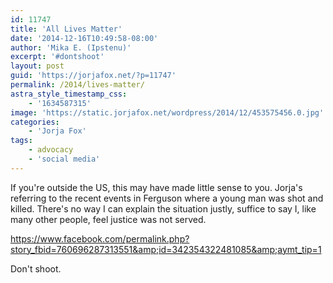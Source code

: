 ```yaml
---
id: 11747
title: 'All Lives Matter'
date: '2014-12-16T10:49:58-08:00'
author: 'Mika E. (Ipstenu)'
excerpt: '#dontshoot'
layout: post
guid: 'https://jorjafox.net/?p=11747'
permalink: /2014/lives-matter/
astra_style_timestamp_css:
    - '1634587315'
image: 'https://static.jorjafox.net/wordpress/2014/12/453575456.0.jpg'
categories:
    - 'Jorja Fox'
tags:
    - advocacy
    - 'social media'
---
```


If you're outside the US, this may have made little sense to you. Jorja's referring to the recent events in Ferguson where a young man was shot and killed. There's no way I can explain the situation justly, suffice to say I, like many other people, feel justice was not served.

https://www.facebook.com/permalink.php?story_fbid=760696287313551&amp;id=342354322481085&amp;aymt_tip=1

Don't shoot.